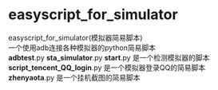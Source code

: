 # easyscript_for_simulator
easyscript_for_simulator(模拟器简易脚本)</br>
一个使用adb连接各种模拟器的python简易脚本</br>
__adbtest__.py
__sta_simulator__.py
__start__.py
是一个检测模拟器的脚本</br>
__script_tencent_QQ_login__.py
是一个模拟器登录QQ的简易脚本</br>
__zhenyaota__.py
是一个挂机截图的简易脚本</br>
